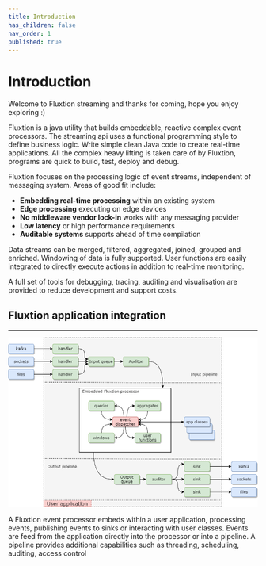 ```yaml
---
title: Introduction
has_children: false
nav_order: 1
published: true
---
```


# Introduction
Welcome to Fluxtion streaming and thanks for coming, hope you enjoy exploring :) 

Fluxtion is a java utility that builds embeddable, reactive complex event processors. 
The streaming api uses a functional programming style to define business logic. Write simple clean Java code 
to create real-time applications. All the complex heavy lifting is taken care of by Fluxtion, 
programs are quick to build, test, deploy and debug.

Fluxtion focuses on the processing logic of event streams, independent of messaging system. Areas of good fit include:

-  **Embedding real-time processing** within an existing system
-  **Edge processing** executing on edge devices
-  **No middleware vendor lock-in** works with any messaging provider
-  **Low latency** or high performance requirements
-  **Auditable systems** supports ahead of time compilation 

Data streams can be merged, filtered, aggregated, joined, grouped and enriched. 
Windowing of data is fully supported. User functions are easily integrated to directly execute actions in addition to real-time monitoring.

A full set of tools for debugging, tracing, auditing and visualisation are provided to reduce development and support costs.

## Fluxtion application integration
---

![](images/integration-overview.png)

A Fluxtion event processor embeds within a user application, processing events, 
publishing events to sinks or interacting with user classes. Events are feed from 
the application directly into the processor or into a pipeline. A pipeline provides 
additional capabilities such as threading, scheduling, auditing, access control
